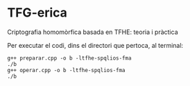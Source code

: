 # TFG-erica
Criptografia homomòrfica basada en TFHE: teoria i pràctica

Per executar el codi, dins el directori que pertoca, al terminal:
```
g++ preparar.cpp -o b -ltfhe-spqlios-fma
./b
g++ operar.cpp -o b -ltfhe-spqlios-fma
./b
```
